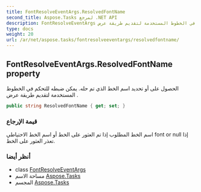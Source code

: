 ```yaml
---
title: FontResolveEventArgs.ResolvedFontName
second_title: Aspose.Tasks لمرجع .NET API
description: FontResolveEventArgs ملكية. الحصول على أو تحديد اسم الخط الذي تم حله. يمكن ضبطه للتحكم في الخطوط المستخدمة لتقديم طريقة عرض .
type: docs
weight: 20
url: /ar/net/aspose.tasks/fontresolveeventargs/resolvedfontname/
---
```

## FontResolveEventArgs.ResolvedFontName property

الحصول على أو تحديد اسم الخط الذي تم حله. يمكن ضبطه للتحكم في الخطوط المستخدمة لتقديم طريقة عرض .

```csharp
public string ResolvedFontName { get; set; }
```

### قيمة الإرجاع

اسم الخط المطلوب إذا تم العثور على الخط أو اسم الخط الاحتياطي font or null إذا تعذر العثور على الخط.

### أنظر أيضا

* class [FontResolveEventArgs](../)
* مساحة الاسم [Aspose.Tasks](../../fontresolveeventargs/)
* المجسم [Aspose.Tasks](../../../)


